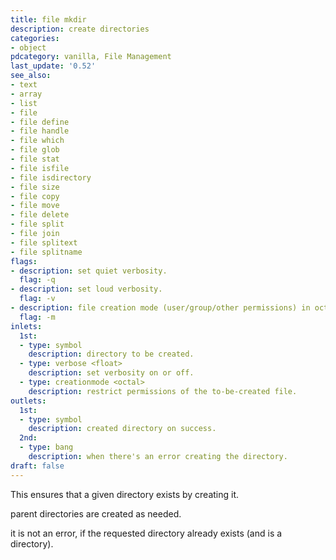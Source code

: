 ```yaml
---
title: file mkdir
description: create directories
categories:
- object
pdcategory: vanilla, File Management
last_update: '0.52'
see_also:
- text
- array
- list
- file
- file define
- file handle
- file which
- file glob
- file stat
- file isfile
- file isdirectory
- file size
- file copy
- file move
- file delete
- file split
- file join
- file splitext
- file splitname
flags:
- description: set quiet verbosity.
  flag: -q
- description: set loud verbosity.
  flag: -v
- description: file creation mode (user/group/other permissions) in octal.
  flag: -m
inlets:
  1st:
  - type: symbol
    description: directory to be created.
  - type: verbose <float>
    description: set verbosity on or off.
  - type: creationmode <octal>
    description: restrict permissions of the to-be-created file.
outlets:
  1st:
  - type: symbol
    description: created directory on success.
  2nd:
  - type: bang
    description: when there's an error creating the directory.
draft: false
---
```

This ensures that a given directory exists by creating it.

parent directories are created as needed.

it is not an error, if the requested directory already exists (and is a directory).
